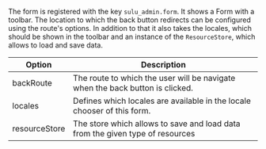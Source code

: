 The form is registered with the key `sulu_admin.form`. It shows a Form with a toolbar. The location to which the back
button redirects can be configured using the route's options. In addition to that it also takes the locales, which
should be shown in the toolbar and an instance of the `ResourceStore`, which allows to load and save data.

| Option        | Description                                                                                         |
|---------------|-----------------------------------------------------------------------------------------------------|
| backRoute     | The route to which the user will be navigate when the back button is clicked.                       |
| locales       | Defines which locales are available in the locale chooser of this form.                             |
| resourceStore | The store which allows to save and load data from the given type of resources                       |
